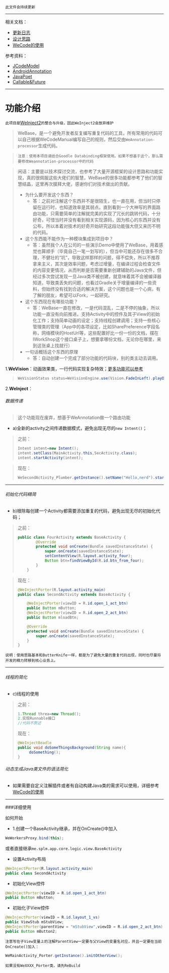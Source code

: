 `此文件会持续更新`

-------------------

相关文档：

- [更新日志](update-log.md)
- [设计思路](design.md)
- [WeCode的使用](WeCodeManual.md)

参考资料：

- [JCodeModel](https://www.ibm.com/developerworks/cn/java/j-lo-codemodel/)
- [AndroidAnnotation](http://www.jianshu.com/p/7179769fec6f)
- [JavaPoet](http://blog.csdn.net/crazy1235/article/details/51876192)
- [Callable&Future](http://blog.csdn.net/ghsau/article/details/7451464)

-------------------------------





# 功能介绍

`此项目是`[WeInject2](https://github.com/splm/WeInject2)`的整合与升级，因此WeInject2会放弃维护`

> WeBase，是一个避免开发者反复编写重复代码的工具，所有常用的代码可以自己根据WeCodeManual编写自己的规则，然后交由`WeAnnotation-processor`生成代码。

> `注意：使用本项目请结合Goodle Databinding框架使用。如果不想基于这个，那么需要修改Weannotation-processor中的代码`

> 闲话：主要是以技术探讨交流，也参考了大量开源框架的设计思路和功能实现，真的很佩服这些大佬们的智慧，WeBase的很多功能都参考了他们的智慧结晶，这里再次膜拜大佬，感谢你们对技术做出的贡献。
>
> - 为什么要开发这个东西？
>   - 答：之前对注解这个东西并不是很陌生，也一直在用，但当时只停留在运行时，也知道效率是其弱点。直到看到一个大神写的界面路由功能，只需要简单的注解就完美的实现了冗长的跳转代码，十分好奇，可惜当时并没有看到相关实现源码，因为核心的东西并没有公布，所以本着对技术的好奇开始研究这段功能强大但又来历不明的代码。
> - 这个东西能不能作为一种模块集成到项目中？
>   - 答：虽然我个人在公司的一些演示Demo中使用了WeBase，用着感觉也算顺手（毕竟自己一笔一划写的），但当中可能还存在很多不合理，不健壮的“坑”，导致这样那样的问题，得不偿失，所以不推荐拿来主义，其次是效率问题，考虑过增量，在编译过程会检查文件的内容变更情况，从而判断是否需要重新创建辅助的Java文件，但经过多次尝试发现一旦Java类不被创建，就意味着其不会被编译器知道，导致类丢失的问题，也看过Gradle关于增量编译的一些资料，但始终没有找到合适的解决方案，这个问题也是一个心病，有了解的朋友，希望可以Fork，一起研究。
> - 这个东西现在有哪些功能？
>   - 答：WeBase一直在修改，一是代码混乱，二是不停的抽象，所以功能一直没有向前推进。支持Activity中的控件及其子View的初始化工作；支持简单动画的设定；支持线程创建调用；支持一些核心管理类的管理（App中的各项设定，比如SharePreference字段名称，网络模块的HostUrl等，这些配置好比一份一份的文档，摆在IWorkShop这个接口桌子上，想要拿哪份文档，无论你在哪里，来到这张桌上找就行）
> - 一句话概括这个东西的原理
>   - 答：自动创建一个完成了部分功能的代码块，别的类主动去调用。

1.**WeVision**：动画效果类，一行代码实现复杂特效；[更多功能可以参考](https://github.com/splm/WeVision)

> ```java
> WeVisionStatus status=WeVisionEngine.use(Vision.FadeInLeft).playOn(targetView);
> ```

2.**WeInject**：

###### 数据传递

> 这个功能现在废弃，想基于WeAnnotation做一个路由功能
- a)全新的activity之间传递数据模式，避免出现无尽的`new Intent()`；

> 之前：
>
> ```java
> Intent intent=new Intent();
> intent.setClass(MainActivity.this,SecActivity.class);
> intent.startActivity(intent);
> ```

> 现在：
>
> ```java
> WeSecondActivity_Plumber.getInstance().setName("Hello,nerd").startForResult(this,0x11);
> ```



-----------------------



###### 初始化代码精简

- b)根除每创建一个Activity都需要添加重复的代码，避免出现无尽的初始化代码；

> 之前：
>
> ```java
> public class FourActivity extends BaseActivity {
>         @Override
>         protected void onCreate(Bundle savedInstanceState) {
>             super.onCreate(savedInstanceState);
>             setContentView(R.layout.activity_four);
>             Button btn=findViewById(R.id.btn_from_four);
>         }
>     }
> ```
>
>

> 现在：
>
> ```java
> @WeInjectPorter(R.layout.activity_main)
> public class SecondActivity extends BaseActivity {
> 
>     @WeInjectPorter(viewID = R.id.open_1_act_btn)
>     public Button mButton;
>     @WeInjectPorter(viewID = R.id.open_2_act_btn)
>     public Button mloadBtn;
> 
>     @Override
>     protected void onCreate(Bundle savedInstanceState) {
>         super.onCreate(savedInstanceState);
>     }
> }
> ```
>

`说明：使用思路基本和ButterKnife一样，都是为了避免大量的重复代码出现，同时也尽量将开发的精力转移到核心业务上。`

------------------------



###### 线程的简化

- c)线程的使用

> 之前：
>
> ```java
> 1.Thread threa=new Thread();
> 2.实现Runnable接口
> //代码不赘述
> ```
>
> 现在：
>
> ```java
> @WeInjectBeadle
> public void doSomeThingsBackground(String name){
>      doSomething();
> }
> ```

###### 动态生成Java类文件的语法简化

- 如果需要自定义注解插件或者有自动构建Java类的需求可以使用，详细参考[WeCode的使用](WeCodeManual.md)

--------------------------



###详细使用

如何开始

- 1.创建一个BaseActivity继承，并在OnCreate()中加入

```java
WeWorkersProxy.bind(this);
```

或者直接继承`me.splm.app.core.logic.view.BaseActivity`

- 设置Activity布局

```java
@WeInjectPorter(R.layout.activity_main)
public class SecondActivity
```

- 初始化View控件

```java
@WeInjectPorter(viewID = R.id.open_1_act_btn)
public Button mButton;
```

- 初始化子View控件

```java
@WeInjectPorter(viewID = R.id.layout_1_vs)
public ViewStub mStubView;
@WeInjectPorter(parentView = "mStubView",viewID = R.id.open_2_act_btn)
public Button mButton2;
```

`注意写在子View变量上的注解ParentView一定要与父View的变量名对应，并且一定要在当前OnCreate()加入：`

```java
WeMainActivity_Porter.getInstance().initOtherView();
```

`如果没有WeXXXX_Porter类，请先ReBuild`

